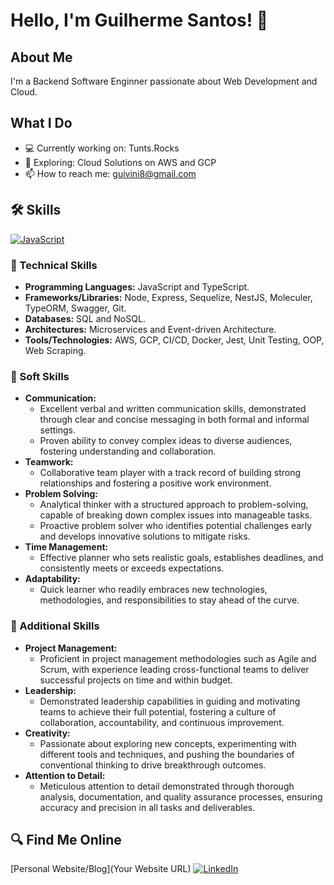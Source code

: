 # Hello, I'm Guilherme Santos! 👋

## About Me
I'm a Backend Software Enginner passionate about Web Development and Cloud.

## What I Do
- 💻 Currently working on: Tunts.Rocks
- 🌱 Exploring: Cloud Solutions on AWS and GCP 
- 📫 How to reach me: guivini8@gmail.com

## 🛠️ Skills
[![JavaScript](https://skillicons.dev/icons?i=js,typescript,nodejs,express,sequelize,nestjs,git,postgres,mysql,firebase,aws,gcp,docker,jest)](https://skillicons.dev)


### 🚀 Technical Skills
- **Programming Languages:** JavaScript and TypeScript.
- **Frameworks/Libraries:** Node, Express, Sequelize, NestJS, Moleculer, TypeORM, Swagger, Git.
- **Databases:** SQL and NoSQL.
- **Architectures:** Microservices and Event-driven Architecture.
- **Tools/Technologies:** AWS, GCP, CI/CD, Docker, Jest, Unit Testing, OOP, Web Scraping.

### 🤝 Soft Skills
- **Communication:** 
  - Excellent verbal and written communication skills, demonstrated through clear and concise messaging in both formal and informal settings.
  - Proven ability to convey complex ideas to diverse audiences, fostering understanding and collaboration.
- **Teamwork:** 
  - Collaborative team player with a track record of building strong relationships and fostering a positive work environment.
- **Problem Solving:** 
  - Analytical thinker with a structured approach to problem-solving, capable of breaking down complex issues into manageable tasks.
  - Proactive problem solver who identifies potential challenges early and develops innovative solutions to mitigate risks.
- **Time Management:**
  - Effective planner who sets realistic goals, establishes deadlines, and consistently meets or exceeds expectations.
- **Adaptability:**
  - Quick learner who readily embraces new technologies, methodologies, and responsibilities to stay ahead of the curve.

### 🎯 Additional Skills
- **Project Management:**
  - Proficient in project management methodologies such as Agile and Scrum, with experience leading cross-functional teams to deliver successful projects on time and within budget.
- **Leadership:**
  - Demonstrated leadership capabilities in guiding and motivating teams to achieve their full potential, fostering a culture of collaboration, accountability, and continuous improvement.
- **Creativity:**
  - Passionate about exploring new concepts, experimenting with different tools and techniques, and pushing the boundaries of conventional thinking to drive breakthrough outcomes.
- **Attention to Detail:**
  - Meticulous attention to detail demonstrated through thorough analysis, documentation, and quality assurance processes, ensuring accuracy and precision in all tasks and deliverables. 

## 🔍 Find Me Online
[Personal Website/Blog](Your Website URL)
[![LinkedIn](https://skillicons.dev/icons?i=linkedin)](https://www.linkedin.com/in/devmaiko/)

